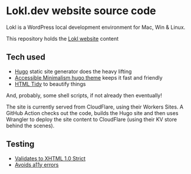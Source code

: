 # Lokl.dev website source code

Lokl is a WordPress local development environment for Mac, Win & Linux.

This repository holds the [Lokl website](https://lokl.dev) content

## Tech used

 - [Hugo](https://gohugo.io) static site generator does the heavy lifting
 - [Accessible Minimalism hugo theme](https://github.com/leonstafford/accessible-minimalism-hugo-theme) keeps it fast and friendly
 - [HTML Tidy](https://github.com/htacg/tidy-html5) to beautify things

And, probably, some shell scripts, if not already then eventually!

The site is currently served from CloudFlare, using their Workers Sites. A
 GitHub Action checks out the code, builds the Hugo site and then uses Wrangler
 to deploy the site content to CloudFlare (using their KV store behind the
 scenes).

## Testing

 - [Validates to XHTML 1.0 Strict](https://validator.w3.org/check?uri=https%3A%2F%2Flokl.dev)
 - [Avoids a11y errors](https://wave.webaim.org/report#/https://lokl.dev/)

